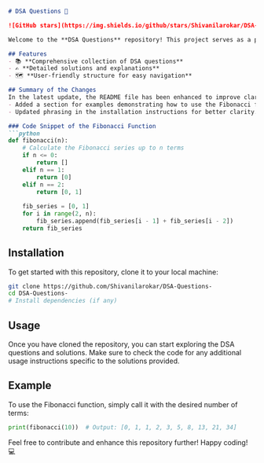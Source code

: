 ```markdown
# DSA Questions 🚀

![GitHub stars](https://img.shields.io/github/stars/Shivanilarokar/DSA-Questions-?style=social) ![Forks](https://img.shields.io/github/forks/Shivanilarokar/DSA-Questions-?style=social)

Welcome to the **DSA Questions** repository! This project serves as a platform for developers and learners to practice and enhance their skills in Data Structures and Algorithms (DSA). This repository is designed to help you improve your understanding of various data structures and algorithms through a collection of questions and solutions.

## Features
- 📚 **Comprehensive collection of DSA questions**
- ✍️ **Detailed solutions and explanations**
- 🗺️ **User-friendly structure for easy navigation**

## Summary of the Changes
In the latest update, the README file has been enhanced to improve clarity and provide additional guidance on the Fibonacci function. The changes include:
- Added a section for examples demonstrating how to use the Fibonacci function.
- Updated phrasing in the installation instructions for better clarity.

### Code Snippet of the Fibonacci Function
```python
def fibonacci(n):
    # Calculate the Fibonacci series up to n terms
    if n <= 0:
        return []
    elif n == 1:
        return [0]
    elif n == 2:
        return [0, 1]
    
    fib_series = [0, 1]
    for i in range(2, n):
        fib_series.append(fib_series[i - 1] + fib_series[i - 2])
    return fib_series
```

## Installation
To get started with this repository, clone it to your local machine:

```bash
git clone https://github.com/Shivanilarokar/DSA-Questions-
cd DSA-Questions-
# Install dependencies (if any)
```

## Usage
Once you have cloned the repository, you can start exploring the DSA questions and solutions. Make sure to check the code for any additional usage instructions specific to the solutions provided.

## Example
To use the Fibonacci function, simply call it with the desired number of terms:

```python
print(fibonacci(10))  # Output: [0, 1, 1, 2, 3, 5, 8, 13, 21, 34]
```

Feel free to contribute and enhance this repository further! Happy coding! 💻
```
